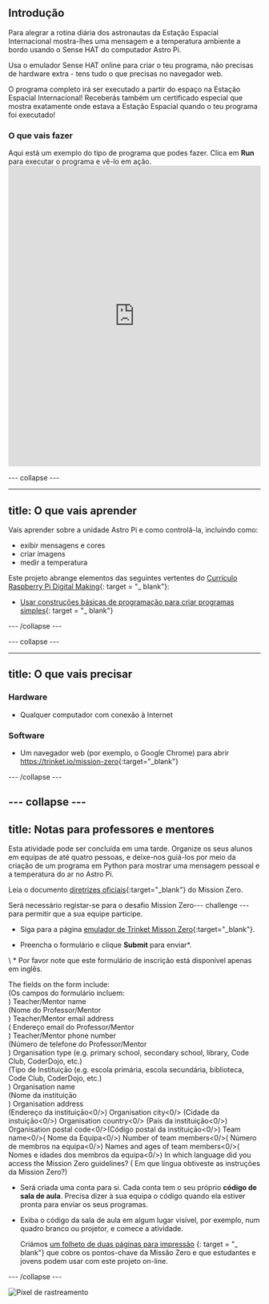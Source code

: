 ## Introdução

Para alegrar a rotina diária dos astronautas da Estação Espacial Internacional mostra-lhes uma mensagem e a temperatura ambiente a bordo usando o Sense HAT do computador Astro Pi.

Usa o emulador Sense HAT online para criar o teu programa, não precisas de hardware extra - tens tudo o que precisas no navegador web.

O programa completo irá ser executado a partir do espaço na Estação Espacial Internacional! Receberás também um certificado especial que mostra exatamente onde estava a Estação Espacial quando o teu programa foi executado!

### O que vais fazer

Aqui está um exemplo do tipo de programa que podes fazer. Clica em **Run** para executar o programa e vê-lo em ação. <iframe src="https://trinket.io/embed/python/069f6138f7?outputOnly=true&start=result" width="100%" height="600" frameborder="0" marginwidth="0" marginheight="0" allowfullscreen mark="crwd-mark"></iframe> 

\--- collapse \---

* * *

## title: O que vais aprender

Vais aprender sobre a unidade Astro Pi e como controlá-la, incluindo como:

+ exibir mensagens e cores
+ criar imagens
+ medir a temperatura

Este projeto abrange elementos das seguintes vertentes do [Currículo Raspberry Pi Digital Making](http://rpf.io/curriculum){: target = "_ blank"}:

+ [Usar construções básicas de programação para criar programas simples](https://curriculum.raspberrypi.org/programming/creator/){: target = "_ blank"}

\--- /collapse \---

\--- collapse \---

* * *

## title: O que vais precisar

### Hardware

+ Qualquer computador com conexão à Internet

### Software

+ Um navegador web (por exemplo, o Google Chrome) para abrir <https://trinket.io/mission-zero>{:target="_blank"}

\--- /collapse \---

## \--- collapse \---

## title: Notas para professores e mentores

Esta atividade pode ser concluída em uma tarde. Organize os seus alunos em equipas de até quatro pessoas, e deixe-nos guiá-los por meio da criação de um programa em Python para mostrar uma mensagem pessoal e a temperatura do ar no Astro Pi.

Leia o documento [diretrizes oficiais](https://astro-pi.org/wp-content/uploads/2018/09/Astro_Pi_Mission_Zero_Guidelines_2018_19_V12_pages.pdf){:target="_blank"} do Mission Zero.

Será necessário registar-se para o desafio Mission Zero\--- challenge \--- para permitir que a sua equipe participe.

+ Siga para a página [emulador de Trinket Misson Zero](https://trinket.io/mission-zero/register){:target="_blank"}.

+ Preencha o formulário e clique **Submit** para enviar\*.

\ * Por favor note que este formulário de inscrição está disponível apenas em inglês.

The fields on the form include:  
(Os campos do formulário incluem:  
) Teacher/Mentor name  
(Nome do Professor/Mentor  
) Teacher/Mentor email address  
( Endereço email do Professor/Mentor  
) Teacher/Mentor phone number  
(Número de telefone do Professor/Mentor  
) Organisation type (e.g. primary school, secondary school, library, Code Club, CoderDojo, etc.)  
(Tipo de Instituiçāo (e.g. escola primária, escola secundária, biblioteca, Code Club, CoderDojo, etc.)  
) Organisation name  
(Nome da instituiçāo  
) Organisation address  
(Endereço da instituiçāo<0/>) Organisation city<0/> (Cidade da instuiçāo<0/>) Organisation country<0/> (País da instituiçāo<0/>) Organisation postal code<0/>(Código postal da instituiçāo<0/>) Team name<0/>( Nome da Equipa<0/>) Number of team members<0/>( Número de membros na equipa<0/>) Names and ages of team members<0/>( Nomes e idades dos membros da equipa<0/>) In which language did you access the Mission Zero guidelines? ( Em que língua obtiveste as instruções da Mission Zero?)

+ Será criada uma conta para si. Cada conta tem o seu próprio **código de sala de aula**. Precisa dizer à sua equipa o código quando ela estiver pronta para enviar os seus programas.

+ Exiba o código da sala de aula em algum lugar visível, por exemplo, num quadro branco ou projetor, e comece a atividade.
    
    Criámos [ um folheto de duas páginas para impressão](https://astro-pi.org/astro_pi_mission_zero_project_print_out_v10_print/) {: target = "_ blank"} que cobre os pontos-chave da Missão Zero e que estudantes e jovens podem usar com este projeto on-line.

\--- /collapse \---

![Pixel de rastreamento](https://code.org/api/hour/begin_raspberrypi_astropi.png)